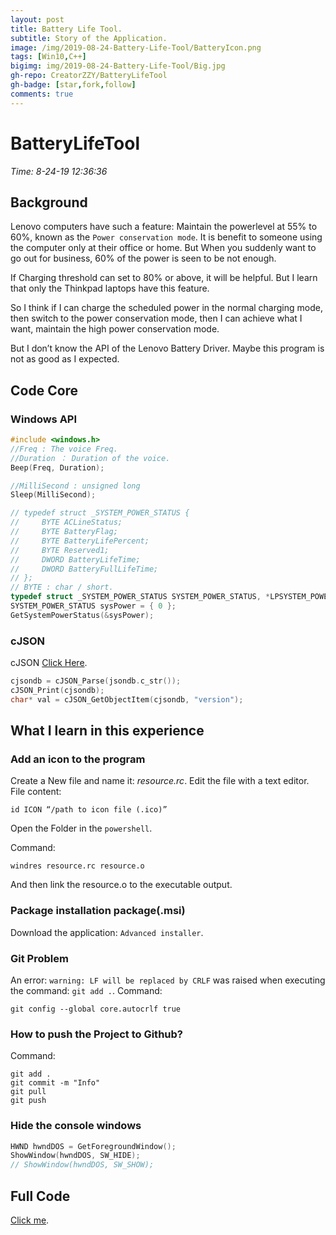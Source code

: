 ```yaml
---
layout: post
title: Battery Life Tool.
subtitle: Story of the Application.
image: /img/2019-08-24-Battery-Life-Tool/BatteryIcon.png
tags: [Win10,C++]
bigimg: img/2019-08-24-Battery-Life-Tool/Big.jpg
gh-repo: CreatorZZY/BatteryLifeTool
gh-badge: [star,fork,follow]
comments: true
---
```


# BatteryLifeTool
*Time: 8-24-19 12:36:36*
## Background 

Lenovo computers have such a feature: Maintain the powerlevel at 55% to 60%, known as the `Power conservation mode`.
It is benefit to someone using the computer only at their office or home. But When you suddenly want to go out for business, 60% of the power is seen to be not enough.

If Charging threshold can set to 80% or above, it will be helpful. But I learn that only the Thinkpad laptops have this feature.

So I think if I can charge the scheduled power in the normal charging mode, then switch to the power conservation mode, then I can achieve what I want, maintain the high power conservation mode.

But I don’t know the API of the Lenovo Battery Driver. Maybe this program is not as good as I expected.

## Code Core

### Windows API

```c++
#include <windows.h>
//Freq : The voice Freq.
//Duration ： Duration of the voice.
Beep(Freq, Duration);

//MilliSecond : unsigned long
Sleep(MilliSecond);

// typedef struct _SYSTEM_POWER_STATUS {
//     BYTE ACLineStatus;
//     BYTE BatteryFlag;
//     BYTE BatteryLifePercent;
//     BYTE Reserved1;
//     DWORD BatteryLifeTime;
//     DWORD BatteryFullLifeTime;
// };
// BYTE : char / short.
typedef struct _SYSTEM_POWER_STATUS SYSTEM_POWER_STATUS, *LPSYSTEM_POWER_STATUS;
SYSTEM_POWER_STATUS sysPower = { 0 };
GetSystemPowerStatus(&sysPower);
```

### cJSON

cJSON [Click Here](https://github.com/DaveGamble/cJSON).
```c++
cjsondb = cJSON_Parse(jsondb.c_str());
cJSON_Print(cjsondb);
char* val = cJSON_GetObjectItem(cjsondb, "version");
```

## What I learn in this experience

### Add an icon to the program 

Create a New file and name it: *resource.rc*. Edit the file with a text editor. File content:
```
id ICON “/path to icon file (.ico)”
```

Open the Folder in the `powershell`.

Command:
```
windres resource.rc resource.o
```

And then link the resource.o to the executable output.

### Package installation package(.msi)
Download the application: `Advanced installer`.

### Git Problem
An error: `warning: LF will be replaced by CRLF` was raised when executing the command: `git add .`.
Command:
```
git config --global core.autocrlf true
```

### How to push the Project to Github?

Command:
```
git add .
git commit -m "Info"
git pull
git push
```

### Hide the console windows
```c++
HWND hwndDOS = GetForegroundWindow();
ShowWindow(hwndDOS, SW_HIDE);
// ShowWindow(hwndDOS, SW_SHOW);
```

## Full Code

[Click me](https://github.com/CreatorZZY/BatteryLifeTool).
